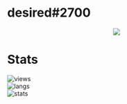 # desired#2700
<p align="center">
  <a href="https://github.com/weloveproxy">
    <img src="https://discord.c99.nl/widget/theme-4/506489879887085568.png"/>
     </a>
</p>

# Stats
![views](https://komarev.com/ghpvc/?username=weloveproxy&color=lightgrey) <br>
![langs](https://github-readme-stats.vercel.app/api/top-langs/?username=welovedesired&layout=compact&theme=dark) </br>
![stats](https://github-readme-stats.vercel.app/api?username=welovedesired&show_icons=true&theme=dark)

